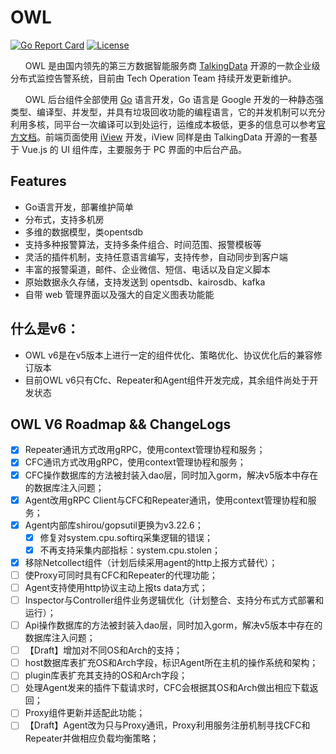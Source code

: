 ﻿# OWL
[![Go Report Card](https://goreportcard.com/badge/github.com/TalkingData/owl)](https://goreportcard.com/report/github.com/TalkingData/owl)
[![License](https://img.shields.io/badge/LICENSE-Apache2.0-ff69b4.svg)](http://www.apache.org/licenses/LICENSE-2.0.html)


​&nbsp;​&nbsp;​&nbsp;​&nbsp;​&nbsp;​&nbsp;OWL 是由国内领先的第三方数据智能服务商 [TalkingData](<https://www.talkingdata.com/>) 开源的一款企业级分布式监控告警系统，目前由 Tech Operation Team 持续开发更新维护。

&nbsp;&nbsp;&nbsp;&nbsp;&nbsp;&nbsp;OWL 后台组件全部使用 [Go](https://golang.org/) 语言开发，Go 语言是 Google 开发的一种静态强类型、编译型、并发型，并具有垃圾回收功能的编程语言，它的并发机制可以充分利用多核，同平台一次编译可以到处运行，运维成本极低，更多的信息可以参考[官方文档](https://golang.org/doc/)。前端页面使用 [iView](<https://github.com/iview/iview>) 开发，iView 同样是由 TalkingData 开源的一套基于 Vue.js 的 UI 组件库，主要服务于 PC 界面的中后台产品。


## Features

- Go语言开发，部署维护简单
- 分布式，支持多机房
- 多维的数据模型，类opentsdb
- 支持多种报警算法，支持多条件组合、时间范围、报警模板等
- 灵活的插件机制，支持任意语言编写，支持传参，自动同步到客户端
- 丰富的报警渠道，邮件、企业微信、短信、电话以及自定义脚本
- 原始数据永久存储，支持发送到 opentsdb、kairosdb、kafka
- 自带 web 管理界面以及强大的自定义图表功能能

## 什么是v6：
- OWL v6是在v5版本上进行一定的组件优化、策略优化、协议优化后的兼容修订版本
- 目前OWL v6只有Cfc、Repeater和Agent组件开发完成，其余组件尚处于开发状态

## OWL V6 Roadmap && ChangeLogs
- [x] Repeater通讯方式改用gRPC，使用context管理协程和服务；  
- [x] CFC通讯方式改用gRPC，使用context管理协程和服务；  
- [x] CFC操作数据库的方法被封装入dao层，同时加入gorm，解决v5版本中存在的数据库注入问题；
- [x] Agent改用gRPC Client与CFC和Repeater通讯，使用context管理协程和服务；
- [x] Agent内部库shirou/gopsutil更换为v3.22.6；
  - [x] 修复对system.cpu.softirq采集逻辑的错误；
  - [x] 不再支持采集内部指标：system.cpu.stolen；
- [x] 移除Netcollect组件（计划后续采用agent的http上报方式替代）；
- [ ] 使Proxy可同时具有CFC和Repeater的代理功能；
- [ ] Agent支持使用http协议主动上报ts data方式；
- [ ] Inspector与Controller组件业务逻辑优化（计划整合、支持分布式方式部署和运行）；
- [ ] Api操作数据库的方法被封装入dao层，同时加入gorm，解决v5版本中存在的数据库注入问题；
- [ ] 【Draft】增加对不同OS和Arch的支持；
- [ ] host数据库表扩充OS和Arch字段，标识Agent所在主机的操作系统和架构；
- [ ] plugin库表扩充其支持的OS和Arch字段；
- [ ] 处理Agent发来的插件下载请求时，CFC会根据其OS和Arch做出相应下载返回；
- [ ] Proxy组件更新并适配此功能；
- [ ] 【Draft】Agent改为只与Proxy通讯，Proxy利用服务注册机制寻找CFC和Repeater并做相应负载均衡策略；